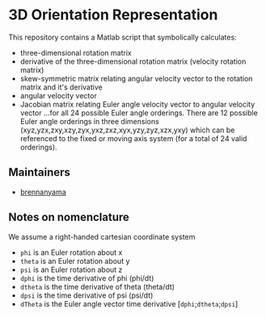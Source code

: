 # 3D Orientation Representation

This repository contains a Matlab script that symbolically calculates: 
 - three-dimensional rotation matrix
 - derivative of the three-dimensional rotation matrix (velocity rotation matrix)
 - skew-symmetric matrix relating angular velocity vector to the rotation matrix and it's derivative
 - angular velocity vector
 - Jacobian matrix relating Euler angle velocity vector to angular velocity vector
...for all 24 possible Euler angle orderings.  There are 12 possible Euler angle orderings in three dimensions (xyz,yzx,zxy,xzy,zyx,yxz,zxz,xyx,yzy,zyz,xzx,yxy) which can be referenced to the fixed or moving axis system (for a total of 24 valid orderings).  

## Maintainers
 - [brennanyama](https://github.com/brennanyama)
 
## Notes on nomenclature
We assume a right-handed cartesian coordinate system
 - `phi` is an Euler rotation about x
 - `theta` is an Euler rotation about y
 - `psi` is an Euler rotation about z
 - `dphi` is the time derivative of phi (phi/dt)
 - `dtheta` is the time derivative of theta (theta/dt)
 - `dpsi` is the time derivative of psi (psi/dt)
 - `dTheta` is the Euler angle vector time derivative [`dphi`;`dtheta`;`dpsi`]
